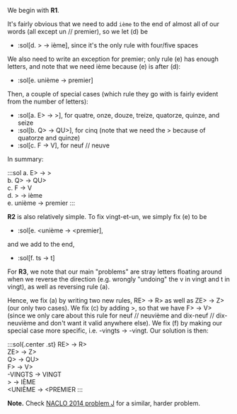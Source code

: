 We begin with **R1**.

It's fairly obvious that we need to add `ième` to the end of almost all of our words (all except un // premier), so we let (d) be
- :sol[d. > → ième], since it's the only rule with four/five spaces

We also need to write an exception for premier; only rule (e) has enough letters, and note that we need ième because (e) is after (d):
- :sol[e. unième → premier]

Then, a couple of special cases (which rule they go with is fairly evident from the number of letters):
- :sol[a. E> → >], for quatre, onze, douze, treize, quatorze, quinze, and seize
- :sol[b. Q> → QU>], for cinq (note that we need the > because of quatorze and quinze)
- :sol[c. F → V], for neuf // neuve

In summary:

:::sol
a. E> → >
<br>b. Q> → QU>
<br>c. F → V
<br>d. > → ième
<br>e. unième → premier
:::

**R2** is also relatively simple. To fix vingt-et-un, we simply fix (e) to be
- :sol[e. <unième → <premier],

and we add to the end,
- :sol[f. ts → t]

For **R3**, we note that our main "problems" are stray letters floating around when we reverse the direction (e.g. wrongly "undoing" the v in vingt and t in vingt), as well as reversing rule (a). 

Hence, we fix (a) by writing two new rules, RE> → R> as well as ZE> → Z> (our only two cases). We fix (c) by adding >, so that we have F> → V> (since we only care about this rule for neuf // neuvième and dix-neuf // dix-neuvième and don't want it valid anywhere else). We fix (f) by making our special case more specific, i.e. -vingts → -vingt. Our solution is then:

:::sol{.center .st}
RE> → R>
<br>ZE> → Z>
<br>Q> → QU>
<br>F> → V>
<br>-VINGTS → VINGT
<br>&gt; → IÈME
<br>&lt;UNIÈME → &lt;PREMIER
:::

**Note.** Check [NACLO 2014 problem J](../2014/j) for a similar, harder problem.